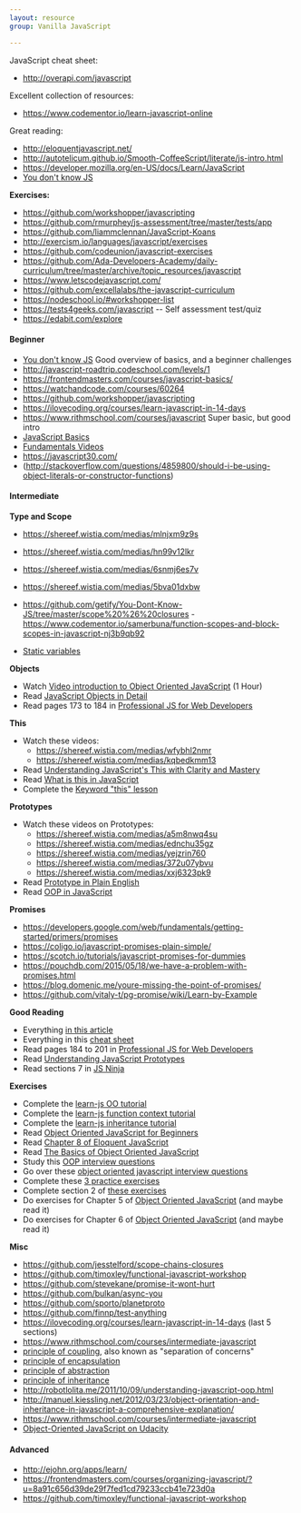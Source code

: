 ```yaml
---
layout: resource
group: Vanilla JavaScript

---
```

<!-- General resources go here -->

JavaScript cheat sheet:
- <http://overapi.com/javascript>

Excellent collection of resources:
- <https://www.codementor.io/learn-javascript-online>

Great reading:
- <http://eloquentjavascript.net/>
- <http://autotelicum.github.io/Smooth-CoffeeScript/literate/js-intro.html>
- <https://developer.mozilla.org/en-US/docs/Learn/JavaScript>
- [You don't know JS](https://github.com/getify/You-Dont-Know-JS)

**Exercises:**

- <https://github.com/workshopper/javascripting>
- <https://github.com/rmurphey/js-assessment/tree/master/tests/app>
- <https://github.com/liammclennan/JavaScript-Koans>
- <http://exercism.io/languages/javascript/exercises>
- <https://github.com/codeunion/javascript-exercises>
- <https://github.com/Ada-Developers-Academy/daily-curriculum/tree/master/archive/topic_resources/javascript>
- <https://www.letscodejavascript.com/>
- <https://github.com/excellalabs/the-javascript-curriculum>
- <https://nodeschool.io/#workshopper-list>
- <https://tests4geeks.com/javascript> -- Self assessment test/quiz
- <https://edabit.com/explore>


#### Beginner

- [You don't know JS](https://github.com/getify/You-Dont-Know-JS/blob/master/up%20&%20going/ch1.md#practice) Good overview of basics, and a beginner challenges
- <http://javascript-roadtrip.codeschool.com/levels/1>
- <https://frontendmasters.com/courses/javascript-basics/>
- <https://watchandcode.com/courses/60264>
- <https://github.com/workshopper/javascripting>
- <https://ilovecoding.org/courses/learn-javascript-in-14-days>
- <https://www.rithmschool.com/courses/javascript> Super basic, but good intro
- [JavaScript Basics](https://www.udacity.com/course/javascript-basics--ud804)
- [Fundamentals Videos](https://channel9.msdn.com/Series/JavaScript-Fundamentals-Development-for-Absolute-Beginners)
- <https://javascript30.com/>
- <Literal vs Constructor notation>(http://stackoverflow.com/questions/4859800/should-i-be-using-object-literals-or-constructor-functions)

#### Intermediate

**Type and Scope**

- <https://shereef.wistia.com/medias/mlnjxm9z9s>
- <https://shereef.wistia.com/medias/hn99v12lkr>
- <https://shereef.wistia.com/medias/6snmj6es7v>
- <https://shereef.wistia.com/medias/5bva01dxbw>

- <https://github.com/getify/You-Dont-Know-JS/tree/master/scope%20%26%20closures>
-<https://www.codementor.io/samerbuna/function-scopes-and-block-scopes-in-javascript-nj3b9qb92>
- [Static variables](http://stackoverflow.com/questions/1535631/static-variables-in-javascript)

**Objects**

- Watch [Video introduction to Object Oriented JavaScript](https://www.youtube.com/watch?v=O8wwnhdkPE4) (1 Hour)
- Read [JavaScript Objects in Detail](http://javascriptissexy.com/javascript-objects-in-detail/)
- Read pages 173 to 184 in [Professional JS for Web Developers][projs]


**This**

- Watch these videos:
  - <https://shereef.wistia.com/medias/wfybhl2nmr>
  - <https://shereef.wistia.com/medias/kqbedkmm13>
- Read [Understanding JavaScript's This with Clarity and Mastery](http://javascriptissexy.com/understand-javascripts-this-with-clarity-and-master-it/)
- Read [What is this in JavaScript](http://www.code-sample.com/2015/06/what-is-this-in-javascript.html)
- Complete the [Keyword "this" lesson][udacity]


**Prototypes**

- Watch these videos on Prototypes:
  - <https://shereef.wistia.com/medias/a5m8nwq4su>
  - <https://shereef.wistia.com/medias/ednchu35gz>
  - <https://shereef.wistia.com/medias/yejzrin760>
  - <https://shereef.wistia.com/medias/372u07ybvu>
  - <https://shereef.wistia.com/medias/xxj6323pk9>
- Read [Prototype in Plain English](http://javascriptissexy.com/javascript-prototype-in-plain-detailed-language/)
- Read [OOP in JavaScript](http://javascriptissexy.com/oop-in-javascript-what-you-need-to-know/)

**Promises**

- <https://developers.google.com/web/fundamentals/getting-started/primers/promises>
- <https://coligo.io/javascript-promises-plain-simple/>
- <https://scotch.io/tutorials/javascript-promises-for-dummies>
- <https://pouchdb.com/2015/05/18/we-have-a-problem-with-promises.html>
- <https://blog.domenic.me/youre-missing-the-point-of-promises/>
- <https://github.com/vitaly-t/pg-promise/wiki/Learn-by-Example>

**Good Reading**

- Everything [in this article](http://javascriptissexy.com/oop-in-javascript-what-you-need-to-know/)
- Everything in this [cheat sheet][cheat]
- Read pages 184 to 201 in [Professional JS for Web Developers][projs]
- Read [Understanding JavaScript Prototypes](https://javascriptweblog.wordpress.com/2010/06/07/understanding-javascript-prototypes/)
- Read sections 7 in [JS Ninja](ninja)

**Exercises**

- Complete the [learn-js OO tutorial](https://www.learn-js.org/en/Object_Oriented_JavaScript)
- Complete the [learn-js function context tutorial](https://www.learn-js.org/en/Function_Context)
- Complete the [learn-js inheritance tutorial](https://www.learn-js.org/en/Inheritance)
- Read [Object Oriented JavaScript for Beginners](https://developer.mozilla.org/en-US/docs/Learn/JavaScript/Objects/Object-oriented_JS)
- Read [Chapter 8 of Eloquent JavaScript](http://eloquentjavascript.net/1st_edition/chapter8.html)
- Read [The Basics of Object Oriented JavaScript](https://code.tutsplus.com/tutorials/the-basics-of-object-oriented-javascript--net-7670)
- Study this [OOP interview questions](http://www.code-sample.com/2015/04/javascript-interview-questions-answers.html)
- Go over these [object oriented javascript interview questions](https://blog.kevinchisholm.com/object-oriented-javascript/javascript-interview-questions-object-oriented-javascript/)
- Complete these [3 practice exercises](https://www.ibm.com/developerworks/library/wa-objects-pr/)
- Complete section 2 of [these exercises](http://ynonperek.com/javascript-exer.html)
- Do exercises for Chapter 5 of [Object Oriented JavaScript][oojs] (and maybe read it)
- Do exercises for Chapter 6 of [Object Oriented JavaScript][oojs] (and maybe read it)

**Misc**

- <https://github.com/jesstelford/scope-chains-closures>
- <https://github.com/timoxley/functional-javascript-workshop>
- <https://github.com/stevekane/promise-it-wont-hurt>
- <https://github.com/bulkan/async-you>
- <https://github.com/sporto/planetproto>
- <https://github.com/finnp/test-anything>
- <https://ilovecoding.org/courses/learn-javascript-in-14-days> (last 5 sections)
- <https://www.rithmschool.com/courses/intermediate-javascript>
- [principle of coupling][principle-coupling], also known as "separation of concerns"
- [principle of encapsulation][principle-encapsulation]
- [principle of abstraction][principle-abstraction]
- [principle of inheritance][principle-inheritance]
- <http://robotlolita.me/2011/10/09/understanding-javascript-oop.html>
- <http://manuel.kiessling.net/2012/03/23/object-orientation-and-inheritance-in-javascript-a-comprehensive-explanation/>
- <https://www.rithmschool.com/courses/intermediate-javascript>
- [Object-Oriented JavaScript on Udacity](https://www.udacity.com/course/object-oriented-javascript--ud015)

#### Advanced

- <http://ejohn.org/apps/learn/>
- <https://frontendmasters.com/courses/organizing-javascript/?u=8a91c656d39de29f7fed1cd79233ccb41e723d0a>
- <https://github.com/timoxley/functional-javascript-workshop>

<!-- #### Jedi -->




[principle-encapsulation]: https://gamedevelopment.tutsplus.com/tutorials/quick-tip-the-oop-principle-of-encapsulation--gamedev-2187
[principle-abstraction]: https://gamedevelopment.tutsplus.com/tutorials/quick-tip-the-oop-principle-of-abstraction--gamedev-2386
[principle-inheritance]: https://gamedevelopment.tutsplus.com/tutorials/quick-tip-the-oop-principle-of-inheritance--gamedev-2536
[principle-coupling]: https://gamedevelopment.tutsplus.com/tutorials/quick-tip-the-oop-principle-of-coupling--gamedev-1935




[udacity]:https://www.udacity.com/course/object-oriented-javascript--ud015
[projs]:ftp://ftp.micronet-rostov.ru/linux-support/books/programming/JavaScript/Wrox.Professional.JavaScript.for.Web.Developers.3rd.Edition.Jan.2012.pdf
[ninja]:https://github.com/GuildCrafts/core-object-oriented-javascript/raw/master/Books/Secrets%20of%20the%20JavaScript%20Ninja%20-%20John%20Resig%20and%20Bear%20Bibeault%20-%20December%202012.pdf
[cheat]:https://github.com/GuildCrafts/core-object-oriented-javascript/raw/master/Books/Objects-Cheat-Sheet.pdf
[oojs]:ftp://ftp.micronet-rostov.ru/linux-support/books/programming/JavaScript/[Packt]%20-%20Object-Oriented%20JavaScript%20-%20[Stefanov].pdf
